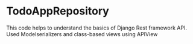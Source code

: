 # TodoAppRepository
This code helps to understand the basics of Django Rest framework API.
Used Modelserializers and class-based views using APIView
